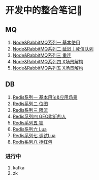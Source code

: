 # 开发中的整合笔记📒

## MQ

1. [Node&RabbitMQ系列一 基本使用](https://simuty.com/2020/10/29/RabbitMQ_1/)
2. [Node&RabbitMQ系列二 延迟｜死信队列](https://simuty.com/2020/10/29/RabbitMQ_2/)
3. [Node&RabbitMQ系列三 重连](https://simuty.com/2020/10/29/RabbitMQ_3/)
4. [Node&RabbitMQ系列四 X场景解构](https://simuty.com/2020/10/29/RabbitMQ_3/)
5. [Node&RabbitMQ系列五 X场景解构](https://simuty.com/2020/10/29/RabbitMQ_3/)

## DB

1. [Redis系列一 基本用法&应用场景](https://simuty.com/2020/11/12/redis_1/)
2. [Redis系列二 位图](https://simuty.com/2020/11/19/redis_2/)
3. [Redis系列三 限流](https://simuty.com/2020/11/20/redis_3/)
4. [Redis系列四 GEO附近的人](https://simuty.com/2020/11/23/redis_4/)
5. [Redis系列五 锁](https://simuty.com/2020/11/25/redis_5/)
6. [Redis系列六 Lua](https://simuty.com/2020/11/26/redis_6/)
7. [Redis系列七 调试Lua](https://simuty.com/2020/12/07/redis_7/)
8. [Redis系列八 抢红包](https://simuty.com/2020/12/08/redis_8/)

### 进行中

1. kafka
2. zk
